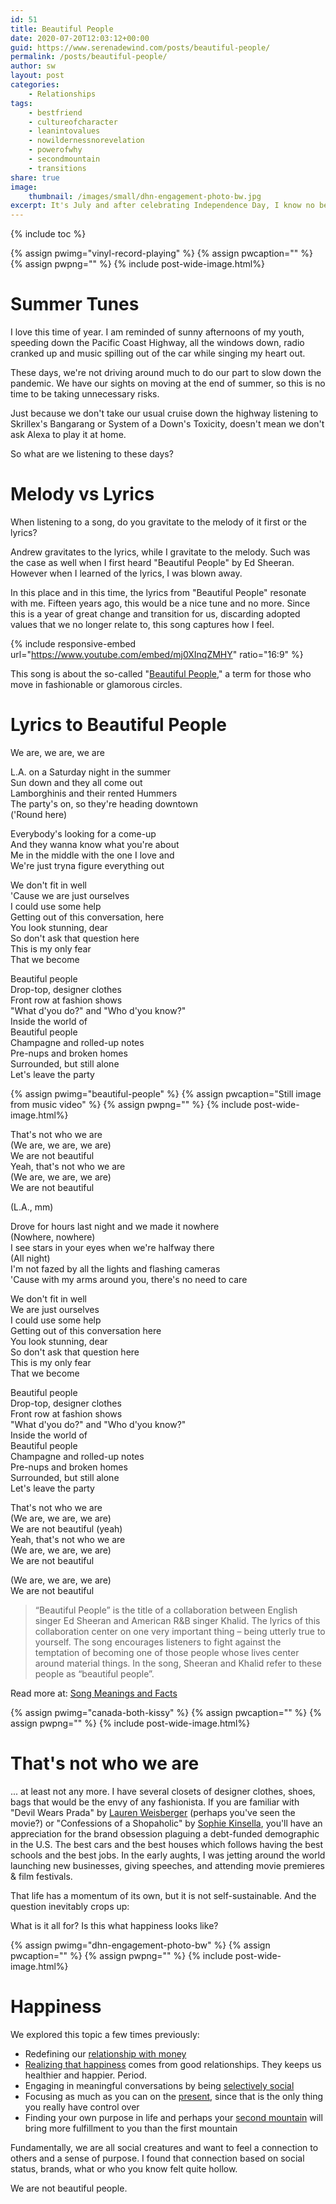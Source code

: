 ```yaml
---
id: 51
title: Beautiful People
date: 2020-07-20T12:03:12+00:00
guid: https://www.serenadewind.com/posts/beautiful-people/
permalink: /posts/beautiful-people/
author: sw
layout: post
categories:
    - Relationships
tags:
    - bestfriend
    - cultureofcharacter
    - leanintovalues
    - nowildernessnorevelation
    - powerofwhy
    - secondmountain
    - transitions
share: true
image:
    thumbnail: /images/small/dhn-engagement-photo-bw.jpg 
excerpt: It's July and after celebrating Independence Day, I know no better way to enjoy the summer than with peaches and cream. 
---
```

{% include toc %}

{% assign pwimg="vinyl-record-playing" %}
{% assign pwcaption="" %}
{% assign pwpng="" %}
{% include post-wide-image.html%}

# Summer Tunes

I love this time of year. I am reminded of sunny afternoons of my youth, speeding down the Pacific Coast Highway, all the windows down, radio cranked up and music spilling out of the car while singing my heart out.

These days, we're not driving around much to do our part to slow down the pandemic. We have our sights on moving at the end of summer, so this is no time to be taking unnecessary risks.

Just because we don't take our usual cruise down the highway listening to Skrillex's Bangarang or System of a Down's Toxicity, doesn't mean we don't ask Alexa to play it at home.

So what are we listening to these days?

# Melody vs Lyrics

When listening to a song, do you gravitate to the melody of it first or the lyrics?

Andrew gravitates to the lyrics, while I gravitate to the melody. Such was the case as well when I first heard "Beautiful People" by Ed Sheeran. However when I learned of the lyrics, I was blown away.

In this place and in this time, the lyrics from "Beautiful People" resonate with me. Fifteen years ago, this would be a nice tune and no more. Since this is a year of great change and transition for us, discarding adopted values that we no longer relate to, this song captures how I feel.

{% include responsive-embed url="https://www.youtube.com/embed/mj0XInqZMHY" ratio="16:9" %}

This song is about the so-called "[Beautiful People](https://www.songfacts.com/facts/ed-sheeran/beautiful-people)," a term for those who move in fashionable or glamorous circles.

# Lyrics to Beautiful People

We are, we are, we are

L.A. on a Saturday night in the summer  
Sun down and they all come out  
Lamborghinis and their rented Hummers  
The party's on, so they're heading downtown  
('Round here)

Everybody's looking for a come-up  
And they wanna know what you're about  
Me in the middle with the one I love and  
We're just tryna figure everything out

We don't fit in well  
'Cause we are just ourselves  
I could use some help  
Getting out of this conversation, here  
You look stunning, dear  
So don't ask that question here  
This is my only fear  
That we become

Beautiful people  
Drop-top, designer clothes  
Front row at fashion shows  
"What d'you do?" and "Who d'you know?"  
Inside the world of  
Beautiful people  
Champagne and rolled-up notes  
Pre-nups and broken homes  
Surrounded, but still alone  
Let's leave the party

{% assign pwimg="beautiful-people" %}
{% assign pwcaption="Still image from music video" %}
{% assign pwpng="" %}
{% include post-wide-image.html%}

That's not who we are  
(We are, we are, we are)  
We are not beautiful  
Yeah, that's not who we are  
(We are, we are, we are)  
We are not beautiful

(L.A., mm)

Drove for hours last night and we made it nowhere  
(Nowhere, nowhere)  
I see stars in your eyes when we're halfway there  
(All night)  
I'm not fazed by all the lights and flashing cameras  
'Cause with my arms around you, there's no need to care

We don't fit in well  
We are just ourselves  
I could use some help  
Getting out of this conversation here  
You look stunning, dear  
So don't ask that question here  
This is my only fear  
That we become

Beautiful people  
Drop-top, designer clothes  
Front row at fashion shows  
"What d'you do?" and "Who d'you know?"  
Inside the world of  
Beautiful people  
Champagne and rolled-up notes  
Pre-nups and broken homes  
Surrounded, but still alone  
Let's leave the party

That's not who we are  
(We are, we are, we are)  
We are not beautiful (yeah)  
Yeah, that's not who we are  
(We are, we are, we are)  
We are not beautiful

(We are, we are, we are)  
We are not beautiful

>“Beautiful People” is the title of a collaboration between English singer Ed Sheeran and American R&B singer Khalid. The lyrics of this collaboration center on one very important thing – being utterly true to yourself. The song encourages listeners to fight against the temptation of becoming one of those people whose lives center around material things. In the song, Sheeran and Khalid refer to these people as “beautiful people”.

Read more at: [Song Meanings and Facts](https://www.songmeaningsandfacts.com/beautiful-people-by-ed-sheeran-ft-khalid/)

{% assign pwimg="canada-both-kissy" %}
{% assign pwcaption="" %}
{% assign pwpng="" %}
{% include post-wide-image.html%}

# That's not who we are

... at least not any more. I have several closets of designer clothes, shoes, bags that would be the envy of any fashionista. If you are familiar with "Devil Wears Prada" by [Lauren Weisberger](https://www.laurenweisberger.com/) (perhaps you've seen the movie?) or "Confessions of a Shopaholic" by [Sophie Kinsella](https://www.sophiekinsella.co.uk/), you'll have an appreciation for the brand obsession plaguing a debt-funded demographic in the U.S. The best cars and the best houses which follows having the best schools and the best jobs. In the early aughts, I was jetting around the world launching new businesses, giving speeches, and attending movie premieres & film festivals.

That life has a momentum of its own, but it is not self-sustainable. And the question inevitably crops up:

What is it all for? Is this what happiness looks like?

{% assign pwimg="dhn-engagement-photo-bw" %}
{% assign pwcaption="" %}
{% assign pwpng="" %}
{% include post-wide-image.html%}

# Happiness

We explored this topic a few times previously:

-   Redefining our [relationship with money](/posts/relationship-with-money/)
-   [Realizing that happiness](/posts/throw-back/) comes from good relationships. They keeps us healthier and happier. Period.
-   Engaging in meaningful conversations by being [selectively social](/posts/selectively-social/)
-   Focusing as much as you can on the [present](/posts/past-present-and-future/), since that is the only thing you really have control over
-   Finding your own purpose in life and perhaps your [second mountain](/posts/philanthropy/) will bring more fulfillment to you than the first mountain

Fundamentally, we are all social creatures and want to feel a connection to others and a sense of purpose. I found that connection based on social status, brands, what or who you know felt quite hollow.

We are not beautiful people.
